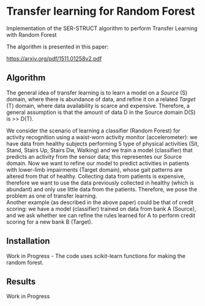 # Transfer learning for Random Forest
Implementation of the SER-STRUCT algorithm to perform Transfer Learning with Random Forest

The algorithm is presented in this paper:

https://arxiv.org/pdf/1511.01258v2.pdf

Algorithm
-------------
The general idea of transfer learning is to learn a model on a *Source* (S) domain, where there is abundance of data, and refine it on a related *Target* (T) domain, where data availability is scarce and expensive. Therefore, a general assumption is that the amount of data D in the Source domain D(S) is >> D(T). 

We consider the scenario of learning a classifier (Random Forest) for activity recognition using a waist-worn activity monitor (accelerometer): we have data from healthy subjects performing 5 type of physical activities (Sit, Stand, Stairs Up, Stairs Dw, Walking) and we train a model (classifier) that predicts an activity from the sensor data; this representes our Source domain. Now we want to refine our model to predict activities in patients with lower-limb impairments (Target domain), whose gait patterns are altered from that of healthy. Collecting data from patients is expensive, therefore we want to use the data previously collected in healthy (which is abundant) and only use little data from the patients. Therefore, we pose the problem as one of transfer learning.  
Another example (as described in the above paper) could be that of credit scoring: we have a model (classifier) trained on data from bank A (Source), and we ask whether we can refine the rules learned for A to perform credit scoring for a new bank B (Target).


Installation
-------------
Work in Progress - The code uses scikit-learn functions for making the random forest. 

Results
-------------
Work in Progress
